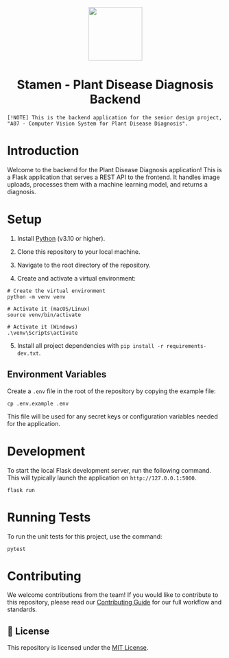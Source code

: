 <div align="center">
<img width="125" height="125" src="https://emojicdn.elk.sh/🌱?style=apple"/>
<h1>Stamen - Plant Disease Diagnosis Backend</h1>
</div>

```[!NOTE] This is the backend application for the senior design project, "A07 - Computer Vision System for Plant Disease Diagnosis".```

# Introduction

Welcome to the backend for the Plant Disease Diagnosis application! This is a Flask application that serves a REST API to the frontend. It handles image uploads, processes them with a machine learning model, and returns a diagnosis.

# Setup

1. Install [Python](https://www.python.org/downloads/) (v3.10 or higher).

2. Clone this repository to your local machine.

3. Navigate to the root directory of the repository.

4. Create and activate a virtual environment:

```
# Create the virtual environment
python -m venv venv

# Activate it (macOS/Linux)
source venv/bin/activate

# Activate it (Windows)
.\venv\Scripts\activate
```

5. Install all project dependencies with `pip install -r requirements-dev.txt`.

## Environment Variables

Create a `.env` file in the root of the repository by copying the example file:

```
cp .env.example .env
```

This file will be used for any secret keys or configuration variables needed for the application.

# Development

To start the local Flask development server, run the following command. This will typically launch the application on `http://127.0.0.1:5000`.

```
flask run
```

# Running Tests

To run the unit tests for this project, use the command:

`pytest`

# Contributing

We welcome contributions from the team! If you would like to contribute to this repository, please read our [Contributing Guide](./CONTRIBUTING.md) for our full workflow and standards.

## 📝 License

This repository is licensed under the [MIT License](./LICENSE).
